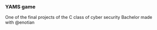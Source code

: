 ### YAMS game

One of the final projects of the C class of cyber security Bachelor
made with @enotian 
 
